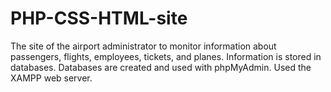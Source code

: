 # PHP-CSS-HTML-site
 The site of the airport administrator to monitor information about passengers, flights, employees, tickets, and planes. Information is stored in databases. Databases are created and used with phpMyAdmin. Used the XAMPP web server.
